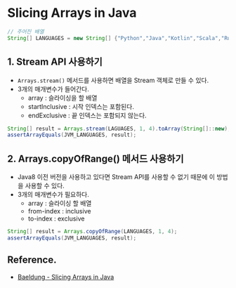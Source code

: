 # Slicing Arrays in Java

```java
// 주어진 배열
String[] LANGUAGES = new String[] {"Python","Java","Kotlin","Scala","Ruby","Go","Rust"};
```

## 1. Stream API 사용하기

- `Arrays.stream()` 메서드를 사용하면 배열을 Stream 객체로 만들 수 있다.
- 3개의 매개변수가 들어간다.
  - array : 슬라이싱을 할 배열
  - startInclusive : 시작 인덱스는 포함된다.
  - endExclusive : 끝 인덱스는 포함되지 않는다.

```java
String[] result = Arrays.stream(LAGUAGES, 1, 4).toArray(String[]::new);
assertArrayEquals(JVM_LANGUAGES, result);
```

## 2. Arrays.copyOfRange() 메서드 사용하기

- Java8 이전 버전을 사용하고 있다면 Stream API를 사용할 수 없기 때문에 이 방법을 사용할 수 있다.
- 3개의 매개변수가 필요하다.
  - array : 슬라이싱 할 배열
  - from-index : inclusive
  - to-index : exclusive

```java
String[] result = Arrays.copyOfRange(LANGUAGES, 1, 4);
assertArrayEquals(JVM_LANGUAGES, result);
```

## Reference.

- [Baeldung - Slicing Arrays in Java](https://www.baeldung.com/java-slicing-arrays)